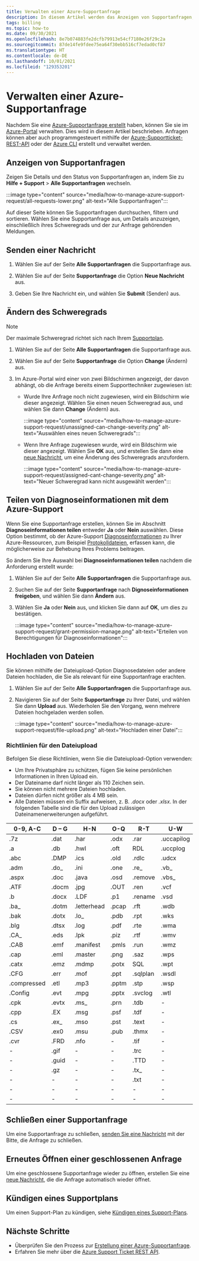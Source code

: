 ```yaml
---
title: Verwalten einer Azure-Supportanfrage
description: In diesem Artikel werden das Anzeigen von Supportanfragen, das Senden von Nachrichten, das Ändern des Schweregrads von Anfragen, das Freigeben von Diagnoseinformationen mit Azure-Support, das erneute Öffnen einer geschlossenen Supportanfrage und das Hochladen von Dateien erläutert.
tags: billing
ms.topic: how-to
ms.date: 09/30/2021
ms.openlocfilehash: 8e7b074883fe2dcfb79913e54cf7180e26f29c2a
ms.sourcegitcommit: 87de14fe9fdee75ea64f30ebb516cf7edad0cf87
ms.translationtype: HT
ms.contentlocale: de-DE
ms.lasthandoff: 10/01/2021
ms.locfileid: "129353201"
---
```

# <a name="manage-an-azure-support-request"></a>Verwalten einer Azure-Supportanfrage

Nachdem Sie eine [Azure-Supportanfrage erstellt](how-to-create-azure-support-request.md) haben, können Sie sie im [Azure-Portal](https://portal.azure.com) verwalten. Dies wird in diesem Artikel beschrieben. Anfragen können aber auch programmgesteuert mithilfe der [Azure-Supportticket-REST-API](/rest/api/support) oder der [Azure CLI](/cli/azure/azure-cli-support-request) erstellt und verwaltet werden.

## <a name="view-support-requests"></a>Anzeigen von Supportanfragen

Zeigen Sie Details und den Status von Supportanfragen an, indem Sie zu **Hilfe + Support** >  **Alle Supportanfragen** wechseln.

:::image type="content" source="media/how-to-manage-azure-support-request/all-requests-lower.png" alt-text="Alle Supportanfragen":::

Auf dieser Seite können Sie Supportanfragen durchsuchen, filtern und sortieren. Wählen Sie eine Supportanfrage aus, um Details anzuzeigen, einschließlich ihres Schweregrads und der zur Anfrage gehörenden Meldungen.

## <a name="send-a-message"></a>Senden einer Nachricht

1. Wählen Sie auf der Seite **Alle Supportanfragen** die Supportanfrage aus.

1. Wählen Sie auf der Seite **Supportanfrage** die Option **Neue Nachricht** aus.

1. Geben Sie Ihre Nachricht ein, und wählen Sie **Submit** (Senden) aus.

## <a name="change-the-severity-level"></a>Ändern des Schweregrads

> [!NOTE]
> Der maximale Schweregrad richtet sich nach Ihrem [Supportplan](https://azure.microsoft.com/support/plans).

1. Wählen Sie auf der Seite **Alle Supportanfragen** die Supportanfrage aus.

1. Wählen Sie auf der Seite **Supportanfrage** die Option **Change** (Ändern) aus.

1. Im Azure-Portal wird einer von zwei Bildschirmen angezeigt, der davon abhängt, ob die Anfrage bereits einem Supporttechniker zugewiesen ist:

    - Wurde Ihre Anfrage noch nicht zugewiesen, wird ein Bildschirm wie dieser angezeigt. Wählen Sie einen neuen Schweregrad aus, und wählen Sie dann **Change** (Ändern) aus.

        :::image type="content" source="media/how-to-manage-azure-support-request/unassigned-can-change-severity.png" alt-text="Auswählen eines neuen Schweregrads":::

    - Wenn Ihre Anfrage zugewiesen wurde, wird ein Bildschirm wie dieser angezeigt. Wählen Sie **OK** aus, und erstellen Sie dann eine [neue Nachricht](#send-a-message), um eine Änderung des Schweregrads anzufordern.

        :::image type="content" source="media/how-to-manage-azure-support-request/assigned-cant-change-severity.png" alt-text="Neuer Schweregrad kann nicht ausgewählt werden":::

## <a name="share-diagnostic-information-with-azure-support"></a>Teilen von Diagnoseinformationen mit dem Azure-Support

Wenn Sie eine Supportanfrage erstellen, können Sie im Abschnitt **Diagnoseinformationen teilen** entweder **Ja** oder **Nein** auswählen. Diese Option bestimmt, ob der Azure-Support [Diagnoseinformationen](https://azure.microsoft.com/support/legal/support-diagnostic-information-collection/) zu Ihrer Azure-Ressourcen, zum Beispiel [Protokolldateien](how-to-create-azure-support-request.md#advanced-diagnostic-information-logs), erfassen kann, die möglicherweise zur Behebung Ihres Problems beitragen.

So ändern Sie Ihre Auswahl bei **Diagnoseinformationen teilen** nachdem die Anforderung erstellt wurde:

1. Wählen Sie auf der Seite **Alle Supportanfragen** die Supportanfrage aus.

1. Suchen Sie auf der Seite **Supportanfrage** nach **Dignoseinformationen freigeben**, und wählen Sie dann **Ändern** aus.

1. Wählen Sie **Ja** oder **Nein** aus, und klicken Sie dann auf **OK**, um dies zu bestätigen.

    :::image type="content" source="media/how-to-manage-azure-support-request/grant-permission-manage.png" alt-text="Erteilen von Berechtigungen für Diagnoseinformationen":::

## <a name="upload-files"></a>Hochladen von Dateien

Sie können mithilfe der Dateiupload-Option Diagnosedateien oder andere Dateien hochladen, die Sie als relevant für eine Supportanfrage erachten.

1. Wählen Sie auf der Seite **Alle Supportanfragen** die Supportanfrage aus.

1. Navigieren Sie auf der Seite **Supportanfrage** zu Ihrer Datei, und wählen Sie dann **Upload** aus. Wiederholen Sie den Vorgang, wenn mehrere Dateien hochgeladen werden sollen.

    :::image type="content" source="media/how-to-manage-azure-support-request/file-upload.png" alt-text="Hochladen einer Datei":::

### <a name="file-upload-guidelines"></a>Richtlinien für den Dateiupload

Befolgen Sie diese Richtlinien, wenn Sie die Dateiupload-Option verwenden:

- Um Ihre Privatsphäre zu schützen, fügen Sie keine persönlichen Informationen in Ihren Upload ein.
- Der Dateiname darf nicht länger als 110 Zeichen sein.
- Sie können nicht mehrere Dateien hochladen.
- Dateien dürfen nicht größer als 4 MB sein.
- Alle Dateien müssen ein Suffix aufweisen, z. B. *.docx* oder *.xlsx*. In der folgenden Tabelle sind die für den Upload zulässigen Dateinamenerweiterungen aufgeführt.

| 0-9, A-C    | D – G   | H-N         | O-Q   | R-T      | U-W        | X-Z     |
|-------------|-------|-------------|-------|----------|------------|---------|
| .7z         | .dat  | .har        | .odx  | .rar     | .uccapilog | .xlam   |
| .a          | .db   | .hwl        | .oft  | RDL     | .uccplog   | .xlr    |
| .abc        | .DMP  | .ics        | .old  | .rdlc    | .udcx      | .xls    |
| .adm        | .do_  | .ini        | .one  | .re_     | .vb_       | .xlsb   |
| .aspx       | .doc  | .java       | .osd  | .remove  | .vbs_      | .xlsm   |
| .ATF        | .docm | .jpg        | .OUT  | .ren     | .vcf       | .xlsx   |
| .b          | .docx | .LDF        | .p1   | .rename  | .vsd       | .xlt    |
| .ba_        | .dotm | .letterhead | .pcap | .rft     | .wdb       | .xltx   |
| .bak        | .dotx | .lo_        | .pdb  | .rpt     | .wks       | .xml    |
| .blg        | .dtsx | .log        | .pdf  | .rte     | .wma       | XMLA   |
| .CA_        | .eds  | .lpk        | .piz  | .rtf     | .wmv       | .xps    |
| .CAB        | .emf  | .manifest   | .pmls | .run     | .wmz       | .xsd    |
| .cap        | .eml  | .master     | .png  | .saz     | .wps       | .xsn    |
| .catx       | .emz  | .mdmp       | .potx | SQL     | .wpt       | .xxx    |
| .CFG        | .err  | .mof        | .ppt  | .sqlplan | .wsdl      | .z_     |
| .compressed | .etl  | .mp3        | .pptm | .stp     | .wsp       | .z01    |
| .Config     | .evt  | .mpg        | .pptx | .svclog  | .wtl       | .z02    |
| .cpk        | .evtx | .ms_        | .prn  | .tdb     | -          | .zi     |
| .cpp        | .EX   | .msg        | .psf  | .tdf     | -          | .zi_    |
| .cs         | .ex_  | .mso        | .pst  | .text    | -          | .zip    |
| .CSV        | .ex0  | .msu        | .pub  | .thmx    | -          | .zip_   |
| .cvr        | .FRD  | .nfo        | -     | .tif     | -          | .zipp   |
| -           | .gif  | -           | -     | .trc     | -          | .zipped |
| -           | .guid | -           | -     | .TTD     | -          | .zippy  |
| -           | .gz   | -           | -     | .tx_     | -          | .zipx   |
| -           | -     | -           | -     | .txt     | -          | .zit    |
| -           | -     | -           | -     | -        | -          | .zix    |
| -           | -     | -           | -     | -        | -          | .zzz    |

## <a name="close-a-support-request"></a>Schließen einer Supportanfrage

Um eine Supportanfrage zu schließen, [senden Sie eine Nachricht](#send-a-message) mit der Bitte, die Anfrage zu schließen.

## <a name="reopen-a-closed-request"></a>Erneutes Öffnen einer geschlossenen Anfrage

Um eine geschlossene Supportanfrage wieder zu öffnen, erstellen Sie eine [neue Nachricht](#send-a-message), die die Anfrage automatisch wieder öffnet.

## <a name="cancel-a-support-plan"></a>Kündigen eines Supportplans

Um einen Support-Plan zu kündigen, siehe [Kündigen eines Support-Plans](../../cost-management-billing/manage/cancel-azure-subscription.md#cancel-a-support-plan).

## <a name="next-steps"></a>Nächste Schritte

- Überprüfen Sie den Prozess zur [Erstellung einer Azure-Supportanfrage](how-to-create-azure-support-request.md).
- Erfahren Sie mehr über die [Azure Support Ticket REST API](/rest/api/support).
